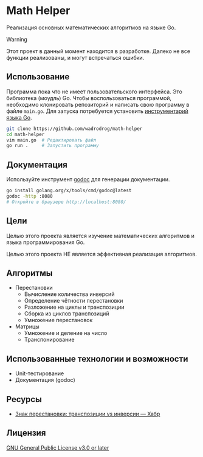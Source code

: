 # Math Helper

Реализация основных математических алгоритмов на языке Go.

> [!warning]
> Этот проект в данный момент находится в разработке. Далеко не все функции
реализованы, и могут встречаться ошибки.

## Использование

Программа пока что не имеет пользовательского интерфейса. Это библиотека
(моудль) Go. Чтобы воспользоваться программой, необходимо клонировать
репозиторий и написать свою программу в файле `main.go`. Для запуска потребуется
установить [инструментарий языка Go](https://go.dev/dl/).

```sh
git clone https://github.com/wadrodrog/math-helper
cd math-helper
vim main.go  # Редактировать файл
go run .     # Запустить программу
```

## Документация

Используйте инструмент [godoc](https://pkg.go.dev/golang.org/x/tools/cmd/godoc)
для генерации документации.

```sh
go install golang.org/x/tools/cmd/godoc@latest
godoc -http :8080
# Откройте в браузере http://localhost:8080/
```

## Цели

Целью этого проекта является изучение математических алгоритмов и языка
программирования Go.

Целью этого проекта НЕ является эффективная реализация алгоритмов.

## Алгоритмы

- Перестановки
    - Вычисление количества инверсий
    - Определение чётности перестановки
    - Разложение на циклы и транспозиции
    - Сборка из циклов транспозиций
    - Умножение перестановок
- Матрицы
    - Умножение и деление на число
    - Транспонирование

## Использованные технологии и возможности

- Unit-тестирование
- Документация (godoc)

## Ресурсы

- [Знак перестановки: транспозиции vs инверсии — Хабр](https://habr.com/ru/articles/762338/)

## Лицензия

[GNU General Public License v3.0 or later](https://www.gnu.org/licenses/gpl-3.0.html)
